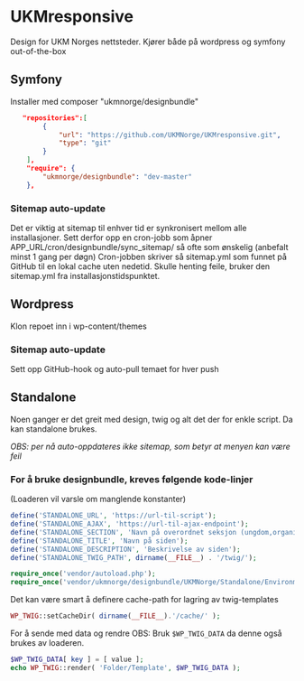 UKMresponsive
=============
Design for UKM Norges nettsteder. Kjører både på wordpress og symfony out-of-the-box

## Symfony
Installer med composer "ukmnorge/designbundle"
```json
   "repositories":[
	    {
            "url": "https://github.com/UKMNorge/UKMresponsive.git",
            "type": "git"
        }
    ],
    "require": {
        "ukmnorge/designbundle": "dev-master"
    },
``` 
### Sitemap auto-update
Det er viktig at sitemap til enhver tid er synkronisert mellom alle installasjoner.
Sett derfor opp en cron-jobb som åpner APP_URL/cron/designbundle/sync_sitemap/ så ofte som ønskelig (anbefalt minst 1 gang per døgn)
Cron-jobben skriver så sitemap.yml som funnet på GitHub til en lokal cache uten nedetid. Skulle henting feile, bruker den sitemap.yml fra installasjonstidspunktet.

## Wordpress
Klon repoet inn i wp-content/themes
### Sitemap auto-update
Sett opp GitHub-hook og auto-pull temaet for hver push

## Standalone
Noen ganger er det greit med design, twig og alt det der for enkle script. Da kan standalone brukes.

*OBS: per nå auto-oppdateres ikke sitemap, som betyr at menyen kan være feil*

### For å bruke designbundle, kreves følgende kode-linjer
(Loaderen vil varsle om manglende konstanter)
```php
define('STANDALONE_URL', 'https://url-til-script');
define('STANDALONE_AJAX', 'https://url-til-ajax-endpoint');
define('STANDALONE_SECTION', 'Navn på overordnet seksjon (ungdom,organisasjonen osv)');
define('STANDALONE_TITLE', 'Navn på siden');
define('STANDALONE_DESCRIPTION', 'Beskrivelse av siden');
define('STANDALONE_TWIG_PATH', dirname(__FILE__) . '/twig/');

require_once('vendor/autoload.php');
require_once('vendor/ukmnorge/designbundle/UKMNorge/Standalone/Environment/loader.php');
```
Det kan være smart å definere cache-path for lagring av twig-templates
```php
WP_TWIG::setCacheDir( dirname(__FILE__).'/cache/' );
```

For å sende med data og rendre
OBS: Bruk `$WP_TWIG_DATA` da denne også brukes av loaderen.
```php
$WP_TWIG_DATA[ key ] = [ value ];
echo WP_TWIG::render( 'Folder/Template', $WP_TWIG_DATA );

